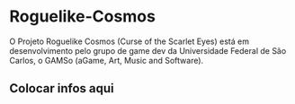 # Roguelike-Cosmos

O Projeto Roguelike Cosmos (Curse of the Scarlet Eyes) está em desenvolvimento pelo grupo de game dev da Universidade Federal de São Carlos, o GAMSo (aGame, Art, Music and Software).

## Colocar infos aqui
